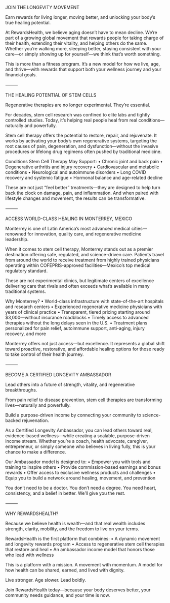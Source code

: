 JOIN THE LONGEVITY MOVEMENT

Earn rewards for living longer, moving better, and unlocking your body’s true healing potential.

At RewardsHealth, we believe aging doesn’t have to mean decline. We’re part of a growing global movement that rewards people for taking charge of their health, extending their vitality, and helping others do the same. Whether you’re walking more, sleeping better, staying consistent with your care—or simply showing up for yourself—we think that’s worth something.

This is more than a fitness program. It’s a new model for how we live, age, and thrive—with rewards that support both your wellness journey and your financial goals.

⸻

THE HEALING POTENTIAL OF STEM CELLS

Regenerative therapies are no longer experimental. They’re essential.

For decades, stem cell research was confined to elite labs and tightly controlled studies. Today, it’s helping real people heal from real conditions—naturally and powerfully.

Stem cell therapy offers the potential to restore, repair, and rejuvenate. It works by activating your body’s own regenerative systems, targeting the root causes of pain, degeneration, and dysfunction—without the invasive procedures or lifelong drug regimens often pushed by traditional medicine.

Conditions Stem Cell Therapy May Support:
	•	Chronic joint and back pain
	•	Degenerative arthritis and injury recovery
	•	Cardiovascular and metabolic conditions
	•	Neurological and autoimmune disorders
	•	Long COVID recovery and systemic fatigue
	•	Hormonal balance and age-related decline

These are not just “feel better” treatments—they are designed to help turn back the clock on damage, pain, and inflammation. And when paired with lifestyle changes and movement, the results can be transformative.

⸻

ACCESS WORLD-CLASS HEALING IN MONTERREY, MEXICO

Monterrey is one of Latin America’s most advanced medical cities—renowned for innovation, quality care, and regenerative medicine leadership.

When it comes to stem cell therapy, Monterrey stands out as a premier destination offering safe, regulated, and science-driven care. Patients travel from around the world to receive treatment from highly trained physicians operating within COFEPRIS-approved facilities—Mexico’s top medical regulatory standard.

These are not experimental clinics, but legitimate centers of excellence delivering care that rivals and often exceeds what’s available in many traditional systems.

Why Monterrey?
	•	World-class infrastructure with state-of-the-art hospitals and research centers
	•	Experienced regenerative medicine physicians with years of clinical practice
	•	Transparent, tiered pricing starting around $3,000—without insurance roadblocks
	•	Timely access to advanced therapies without the long delays seen in the U.S.
	•	Treatment plans personalized for pain relief, autoimmune support, anti-aging, injury recovery, and more

Monterrey offers not just access—but excellence. It represents a global shift toward proactive, restorative, and affordable healing options for those ready to take control of their health journey.

⸻

BECOME A CERTIFIED LONGEVITY AMBASSADOR

Lead others into a future of strength, vitality, and regenerative breakthroughs.

From pain relief to disease prevention, stem cell therapies are transforming lives—naturally and powerfully.

Build a purpose-driven income by connecting your community to science-backed rejuvenation.

As a Certified Longevity Ambassador, you can lead others toward real, evidence-based wellness—while creating a scalable, purpose-driven income stream. Whether you’re a coach, health advocate, caregiver, entrepreneur, or simply someone who believes in living fully, this is your chance to make a difference.

Our Ambassador model is designed to:
	•	Empower you with tools and training to inspire others
	•	Provide commission-based earnings and bonus rewards
	•	Offer access to exclusive wellness products and challenges
	•	Equip you to build a network around healing, movement, and prevention

You don’t need to be a doctor. You don’t need a degree. You need heart, consistency, and a belief in better. We’ll give you the rest.

⸻

WHY REWARDSHEALTH?

Because we believe health is wealth—and that real wealth includes strength, clarity, mobility, and the freedom to live on your terms.

RewardsHealth is the first platform that combines:
	•	A dynamic movement and longevity rewards program
	•	Access to regenerative stem cell therapies that restore and heal
	•	An ambassador income model that honors those who lead with wellness

This is a platform with a mission. A movement with momentum. A model for how health can be shared, earned, and lived with dignity.

Live stronger. Age slower. Lead boldly.

Join RewardsHealth today—because your body deserves better, your community needs guidance, and your time is now.